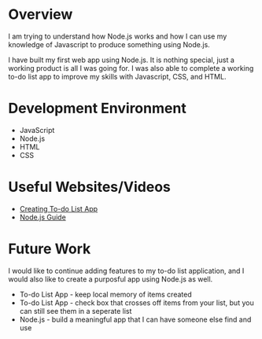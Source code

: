 # Overview

I am trying to understand how Node.js works and how I can use my knowledge of Javascript to produce something using Node.js.

I have built my first web app using Node.js. It is nothing special, just a working product is all I was going for. I was also able to complete a working to-do list app to improve my skills with Javascript, CSS, and HTML.

# Development Environment

- JavaScript
- Node.js
- HTML
- CSS

# Useful Websites/Videos

- [Creating To-do List App](https://youtu.be/MkESyVB4oUw)
- [Node.js Guide](https://youtu.be/ENrzD9HAZK4)

# Future Work

I would like to continue adding features to my to-do list application, and I would also like to create a purposful app using Node.js as well.

- To-do List App - keep local memory of items created
- To-do List App - check box that crosses off items from your list, but you can still see them in a seperate list
- Node.js - build a meaningful app that I can have someone else find and use